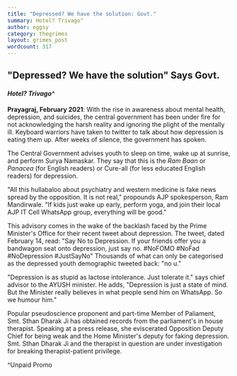 ```yaml
---
title: "Depressed? We have the solution: Govt."
summary: Hotel? Trivago^
author: eggsy
category: thegrimes
layout: grimes_post
wordcount: 317
---
```


## "Depressed? We have the solution" Says Govt.

#### *Hotel? Trivago^*

**Prayagraj, February 2021**: With the rise in awareness about mental health, depression, and suicides, the central government has been under fire for not acknowledging the harsh reality and ignoring the plight of the mentally ill. Keyboard warriors have taken to twitter to talk about how depression is eating them up. After weeks of silence, the government has spoken.

The Central Government advises youth to sleep on time, wake up at sunrise, and perform Surya Namaskar. They say that this is the *Ram Baan* or *Panacea* (for English readers) or Cure-all (for less educated English readers) for depression.

"All this hullabaloo about psychiatry and western medicine is fake news spread by the opposition. It is not real," propounds AJP spokesperson, Ram Mandirwale. "If kids just wake up early, perform yoga, and join their local AJP IT Cell WhatsApp group, everything will be good."

This advisory comes in the wake of the backlash faced by the Prime Minister's Office for their recent tweet about depression. The tweet, dated February 14, read: "Say No to Depression. If your friends offer you a bandwagon seat onto depression, just say no. #NoFOMO #NoFad #NoDepression #JustSayNo" Thousands of what can only be categorised as the depressed youth demographic tweeted back: "no u."

"Depression is as stupid as lactose intolerance. Just tolerate it." says chief advisor to the AYUSH minister. He adds, "Depression is just a state of mind. But the Minister really believes in what people send him on WhatsApp. So we humour him."

Popular pseudoscience proponent and part-time Member of Paliament, Smt. Sthan Dharak Ji has obtained records from the parliament's in house therapist. Speaking at a press release, she eviscerated Opposition Deputy Chief for being weak and the Home Minister's deputy for faking depression. Smt. Sthan Dharak Ji and the therapist in question are under investigation for breaking therapist-patient privilege.

^Unpaid Promo